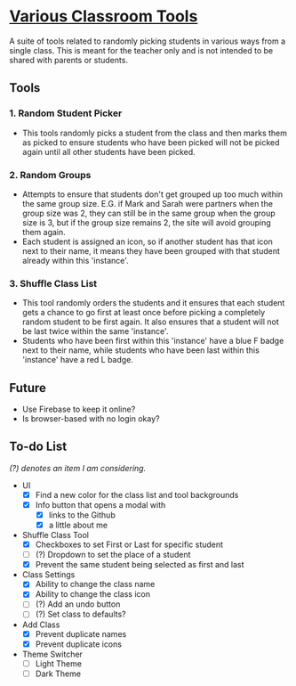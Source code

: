 # [Various Classroom Tools](https://mjf1406.github.io/various-classroom-tools/index.html)
A suite of tools related to randomly picking students in various ways from a single class. This is meant for the teacher only and is not intended to be shared with parents or students.

## Tools
### 1. Random Student Picker
- This tools randomly picks a student from the class and then marks them as picked to ensure students who have been picked will not be picked again until all other students have been picked.
### 2. Random Groups
- Attempts to ensure that students don't get grouped up too much within the same group size. E.G. if Mark and Sarah were partners when the group size was 2, they can still be in the same group when the group size is 3, but if the group size remains 2, the site will avoid grouping them again.
- Each student is assigned an icon, so if another student has that icon next to their name, it means they have been grouped with that student already within this 'instance'.
### 3. Shuffle Class List
- This tool randomly orders the students and it ensures that each student gets a chance to go first at least once before picking a completely random student to be first again. It also ensures that a student will not be last twice within the same 'instance'. 
- Students who have been first within this 'instance' have a blue F badge next to their name, while students who have been last within this 'instance' have a red L badge.

## Future
- Use Firebase to keep it online?
- Is browser-based with no login okay?

## To-do List
*(?) denotes an item I am considering.*
- UI
  - [x] Find a new color for the class list and tool backgrounds
  - [x] Info button that opens a modal with 
    - [x] links to the Github  
    - [x] a little about me
- Shuffle Class Tool
  - [x] Checkboxes to set First or Last for specific student
  - [ ] (?) Dropdown to set the place of a student
  - [x] Prevent the same student being selected as first and last
- Class Settings
  - [x] Ability to change the class name
  - [x] Ability to change the class icon
  - [ ] (?) Add an undo button
  - [ ] (?) Set class to defaults?
- Add Class
  - [x] Prevent duplicate names
  - [x] Prevent duplicate icons
- Theme Switcher
  - [ ] Light Theme
  - [ ] Dark Theme
